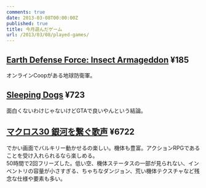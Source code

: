 ```yaml
---
comments: true
date: 2013-03-08T00:00:00Z
published: true
title: 今月遊んだゲーム
url: /2013/03/08/played-games/
---
```


## [Earth Defense Force: Insect Armageddon](http://store.steampowered.com/app/23530) ¥185
オンラインCoopがある地球防衛軍。

## [Sleeping Dogs](http://store.steampowered.com/agecheck/app/202170/) ¥723
面白くないわけじゃないけどGTAで良いやんという結論。

## [マクロス30 銀河を繋ぐ歌声](http://amazon.jp/dp/B00A8E0L4S?tag=ebith-22) ¥6722
でかい画面でバルキリー動かせるの楽しい。機体も豊富。アクションRPGであることを受け入れられるなら楽しめる。  
50時間で2回フリーズした。低い空、機体ステータスの一部が見られない、インベントリの容量が小さすぎる、ちゃちなダンジョン、荒い機体テクスチャなど残念な仕様や要素も多い。
